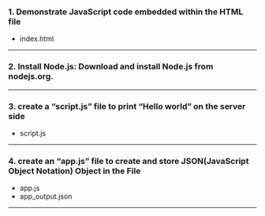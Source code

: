 ### 1. Demonstrate JavaScript code embedded within the HTML file
- index.html

---

### 2. Install Node.js: Download and install Node.js from nodejs.org.

---

### 3. create a “script.js” file to print “Hello world” on the server side
- script.js

---

### 4. create an “app.js” file to create and store JSON(JavaScript Object Notation) Object in the File
- app.js
- app_output.json

---
